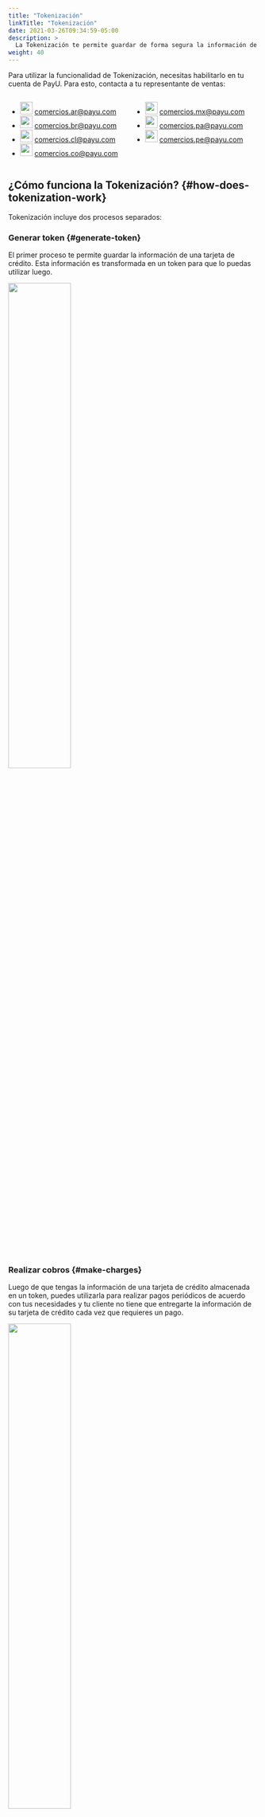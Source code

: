 ```yaml
---
title: "Tokenización"
linkTitle: "Tokenización"
date: 2021-03-26T09:34:59-05:00
description: >
  La Tokenización te permite guardar de forma segura la información de las tarjetas de crédito de tus clientes a través de la creación de un token. Este token te permite realizar pagos regulares o implementar la funcionalidad de _Pago a un clic_, siguiendo los estándares de seguridad de PCI DSS (Payment Card Industry Data Security Standard) para manejar la información de las tarjetas de crédito.
weight: 40
---
```


Para utilizar la funcionalidad de Tokenización, necesitas habilitarlo en tu cuenta de PayU. Para esto, contacta a tu representante de ventas:

<div style="display: flex;">
  <div style="float: left;width: 50%;">
    <ul>
      <li><img src="/assets/Argentina.png" width="25px"/> <a href="comercios.ar@payu.com">comercios.ar@payu.com</a></li>
      <li><img src="/assets/Brasil.png" width="25px"/> <a href="comercios.br@payu.com">comercios.br@payu.com</a></li>
      <li><img src="/assets/Chile.png" width="25px"/> <a href="comercios.cl@payu.com">comercios.cl@payu.com</a></li>
      <li><img src="/assets/Colombia.png" width="25px"/> <a href="comercios.co@payu.com">comercios.co@payu.com</a></li>
    </ul>
  </div>
  <div style="float: left;width: 50%;">
    <ul>
      <li><img src="/assets/Mexico.png" width="25px"/> <a href="comercios.mx@payu.com">comercios.mx@payu.com</a></li>
      <li><img src="/assets/Panama.png" width="25px"/> <a href="comercios.pa@payu.com">comercios.pa@payu.com</a></li>
      <li><img src="/assets/Peru.png" width="25px"/> <a href="comercios.pe@payu.com">comercios.pe@payu.com</a></li>
    </ul>
  </div>
</div>

## ¿Cómo funciona la Tokenización? {#how-does-tokenization-work}
Tokenización incluye dos procesos separados:

### Generar token {#generate-token}
El primer proceso te permite guardar la información de una tarjeta de crédito. Esta información es transformada en un token para que lo puedas utilizar luego.

<img src="/assets/Tokenization/tokenizacion1-es.png" width="50%"/>

### Realizar cobros {#make-charges}
Luego de que tengas la información de una tarjeta de crédito almacenada en un token, puedes utilizarla para realizar pagos periódicos de acuerdo con tus necesidades y tu cliente no tiene que entregarte la información de su tarjeta de crédito cada vez que requieres un pago.

<img src="/assets/Tokenization/tokenizacion2-es.png" width="50%"/><br>

Además, la funcionalidad de tokenización le permite almacenar, remover o cobrar varias tarjetas de crédito enviando un archivo codificado en Base64.

## ¿Qué sigue? {#whats-next}
La integración con esta funcionalidad puede realizarse con cualquiera de nuestros tipos de integración:

* [Para integración API, consulta este artículo]({{< ref "Tokenization-API.md" >}})
* [Para integración SDK, consulta este artículo]({{< ref "TokenizationSDK.md" >}})
